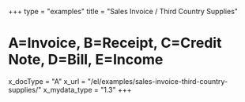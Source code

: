 +++
type = "examples"
title = "Sales Invoice / Third Country Supplies"
# A=Invoice, B=Receipt, C=Credit Note, D=Bill, E=Income
x_docType = "A"
x_url = "/el/examples/sales-invoice-third-country-supplies/"
x_mydata_type = "1.3"
+++